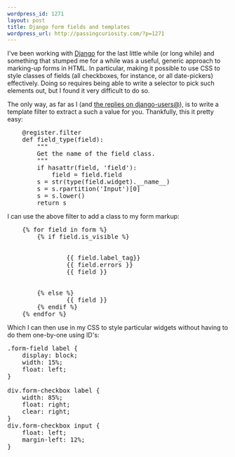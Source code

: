 ```yaml
--- 
wordpress_id: 1271
layout: post
title: Django form fields and templates
wordpress_url: http://passingcuriosity.com/?p=1271
---
```

I've been working with [Django][django] for the last little while (or long while) and something that stumped me for a while was a useful, generic approach to marking-up forms in HTML. In particular, making it possible to use CSS to style classes of fields (all checkboxes, for instance, or all date-pickers) effectively. Doing so requires being able to write a selector to pick such elements out, but I found it very difficult to do so.

[django]: http://djangoproject.org/

<!--more-->

The only way, as far as I (and [the replies on django-users@](http://groups.google.com/group/django-users/browse_thread/thread/16493dd43303efd3)), is to write a template filter to extract a such a value for you. Thankfully, this it pretty easy:

<pre lang="python">
    @register.filter
    def field_type(field):
        """
        Get the name of the field class.
        """
        if hasattr(field, 'field'):
            field = field.field
        s = str(type(field.widget).__name__)
        s = s.rpartition('Input')[0]
        s = s.lower()
        return s
</pre>

I can use the above filter to add a class to my form markup:

<pre lang="html4strict">
    {% for field in form %}
        {% if field.is_visible %}
            <div class="form-field form-{{ field|field_type }}">
                {{ field.label_tag}}
                {{ field.errors }}
                {{ field }}
            </div>
        {% else %}
                {{ field }}
        {% endif %}
    {% endfor %}
</pre>

Which I can then use in my CSS to style particular widgets without having to do them one-by-one using ID's:

<pre lang="css">
.form-field label {
    display: block;
    width: 15%;
    float: left;
}

div.form-checkbox label {
    width: 85%;
    float: right;
    clear: right;
}
div.form-checkbox input {
    float: left;
    margin-left: 12%;
}
</pre>
